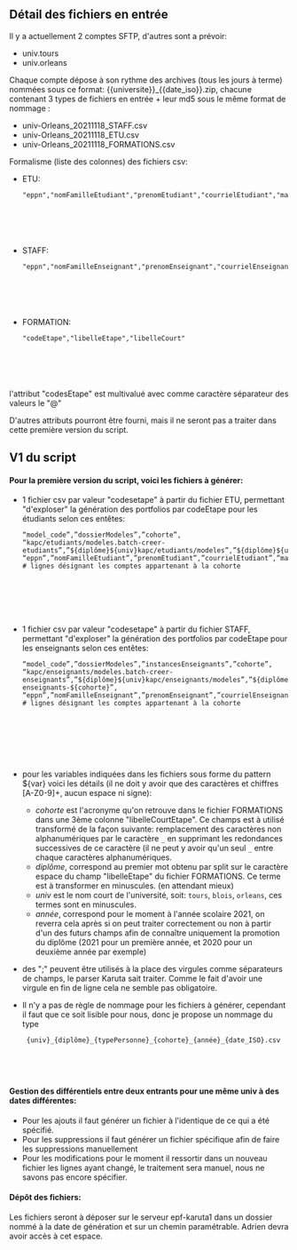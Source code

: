 ## Détail des fichiers en entrée

Il y a actuellement 2 comptes SFTP, d'autres sont a prévoir:

* univ.tours
* univ.orleans

Chaque compte dépose à son rythme des archives (tous les jours à terme) nommées sous ce format: {{universite}}_{{date_iso}}.zip, chacune contenant 3 types de fichiers en entrée + leur md5 sous le même format de nommage :

* univ-Orleans_20211118_STAFF.csv
* univ-Orleans_20211118_ETU.csv
* univ-Orleans_20211118_FORMATIONS.csv

Formalisme (liste des colonnes) des fichiers csv:

* ETU:

  ```
  "eppn","nomFamilleEtudiant","prenomEtudiant","courrielEtudiant","matriculeEtudiant","codesEtape"
  
  
  
  
  
  
  ```
* STAFF:

  ```
  "eppn","nomFamilleEnseignant","prenomEnseignant","courrielEnseignant","codesEtape"
  
  
  
  
  
  
  ```
* FORMATION:

  ```
  "codeEtape","libelleEtape","libelleCourt"
  
  
  
  
  
  
  ```

l'attribut "codesEtape" est multivalué avec comme caractère séparateur des valeurs le "@"

D'autres attributs pourront être fourni, mais il ne seront pas a traiter dans cette première version du script.

## V1 du script

#### Pour la première version du script, voici les fichiers à générer:

* 1 fichier csv par valeur "codesetape" à partir du fichier ETU, permettant "d'exploser" la génération des portfolios par codeEtape pour les étudiants selon ces entêtes:

  ```
  “model_code”,”dossierModeles”,”cohorte”,
  “kapc/etudiants/modeles.batch-creer-etudiants”,”${diplôme}${univ}kapc/etudiants/modeles”,”${diplôme}${univ}kapc/etudiants/instances/${cohorte}_${année}”
  “eppn”,”nomFamilleEtudiant”,”prenomEtudiant”,”courrielEtudiant”,”matriculeEtudiant”,
  # lignes désignant les comptes appartenant à la cohorte
  
  
  
  
  
  
  
  ```
* 1 fichier csv par valeur "codesetape" à partir du fichier STAFF, permettant "d'exploser" la génération des portfolios par codeEtape pour les enseignants selon ces entêtes:

  ```
  “model_code”,”dossierModeles”,”instancesEnseignants”,”cohorte”,
  “kapc/enseignants/modeles.batch-creer-enseignants”,”${diplôme}${univ}kapc/enseignants/modeles”,”${diplôme}${univ}kapc/enseignants/instances/${cohorte}”,”${diplôme}${univ}kapc-enseignants-${cohorte}”,
  “eppn”,”nomFamilleEnseignant”,”prenomEnseignant”,”courrielEnseignant”,
  # lignes désignant les comptes appartenant à la cohorte
  
  
  
  
  
  
  
  
  ```
* pour les variables indiquées dans les fichiers sous forme du pattern ${var} voici les détails (il ne doit y avoir que des caractères et chiffres [A-Z0-9]+, aucun espace ni signe):
  * *cohorte* est l'acronyme qu'on retrouve dans le fichier FORMATIONS dans une 3ème colonne "libelleCourtEtape". Ce champs est à utilisé transformé de la façon suivante: remplacement des caractères non alphanumériques par le caractère `_` en supprimant les redondances successives de ce caractère (il ne peut y avoir qu'un seul `_` entre chaque caractères alphanumériques.
  * *diplôme*, correspond au premier mot obtenu par split sur le caractère espace du champ "libelleEtape" du fichier FORMATIONS. Ce terme est à transformer en minuscules. (en attendant mieux)
  * *univ* est le nom court de l'université, soit: `tours`, `blois`, `orleans`, ces termes sont en minuscules.
  * *année*, correspond pour le moment à l'année scolaire 2021, on reverra cela après si on peut traiter correctement ou non à partir d'un des futurs champs afin de connaître uniquement la promotion du diplôme (2021 pour un première année, et 2020 pour un deuxième année par exemple)
* des ";" peuvent être utilisés à la place des virgules comme séparateurs de champs, le parser Karuta sait traiter. Comme le fait d'avoir une virgule en fin de ligne cela ne semble pas obligatoire.
* Il n'y a pas de règle de nommage pour les fichiers à générer, cependant il faut que ce soit lisible pour nous, donc je propose un nommage du type

  ```
   {univ}_{diplôme}_{typePersonne}_{cohorte}_{année}_{date_ISO}.csv
  
  
  
  
  
  ```

#### Gestion des différentiels entre deux entrants pour une même univ à des dates différentes:

* Pour les ajouts il faut générer un fichier à l'identique de ce qui a été spécifié.
* Pour les suppressions il faut générer un fichier spécifique afin de faire les suppressions manuellement
* Pour les modifications pour le moment il ressortir dans un nouveau fichier les lignes ayant changé, le traitement sera manuel, nous ne savons pas encore spécifier.

#### Dépôt des fichiers:

Les fichiers seront à déposer sur le serveur epf-karuta1 dans un dossier nommé à la date de génération et sur un chemin paramétrable. Adrien devra avoir accès à cet espace.